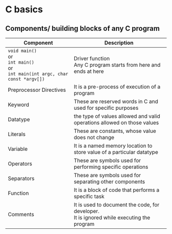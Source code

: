 # C basics

## Components/ building blocks of any C program

| Component | Description |
| - | - |
| `void main()` <br> or <br> `int main()` <br> or <br> `int main(int argc, char const *argv[])` | Driver function<br>Any C program starts from here and ends at here |
| Preprocessor Directives | It is a pre-process of execution of a program |
| Keyword | These are reserved words in C and used for specific purposes |
| Datatype | the type of values allowed and valid operations allowed on those values |
| Literals | These are constants, whose value does not change |
| Variable | It is a named memory location to store value of a particular datatype |
| Operators | These are symbols used for performing specific operations |
| Separators | These are symbols used for separating other components |
| Function | It is a block of code that performs a specific task |
| Comments | It is used to document the code, for developer.<br> It is ignored while executing the program |
